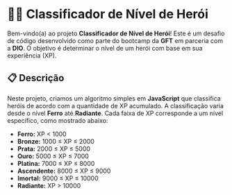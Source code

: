 # 🦸‍♂️ Classificador de Nível de Herói  

Bem-vindo(a) ao projeto **Classificador de Nível de Herói**! Este é um desafio de código desenvolvido como parte do bootcamp da **GFT** em parceria com a **DIO**. O objetivo é determinar o nível de um herói com base em sua experiência (XP). 

## 📋 Descrição  
Neste projeto, criamos um algoritmo simples em **JavaScript** que classifica heróis de acordo com a quantidade de XP acumulado. A classificação varia desde o nível **Ferro** até **Radiante**. Cada faixa de XP corresponde a um nível específico, como mostrado abaixo:  

- **Ferro:** XP < 1000  
- **Bronze:** 1000 ≤ XP ≤ 2000  
- **Prata:** 2000 ≤ XP ≤ 5000  
- **Ouro:** 5000 ≤ XP ≤ 7000  
- **Platina:** 7000 ≤ XP ≤ 8000  
- **Ascendente:** 8000 ≤ XP ≤ 9000  
- **Imortal:** 9000 ≤ XP ≤ 10000  
- **Radiante:** XP > 10000  
